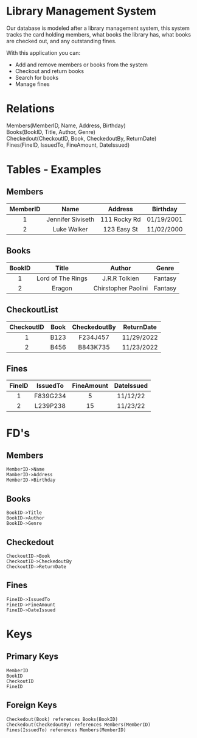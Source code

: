 # **Library Management System**
Our database is modeled after a library management system, this system tracks the card holding members,  what books the library has, what books are checked out, and any outstanding fines.

With this application you can:  
- Add and remove members or books from the system
- Checkout and return books
- Search for books
- Manage fines
        

# Relations
Members(MemberID, Name, Address, Birthday)  
Books(BookID, Title, Author, Genre)  
Checkedout(CheckoutID, Book, CheckedoutBy, ReturnDate)  
Fines(FineID, IssuedTo, FineAmount, DateIssued)

# Tables - Examples
## Members
| MemberID |       Name        |   Address    |  Birthday  |
| :------: | :---------------: | :----------: | :--------: |
|    1     | Jennifer Siviseth | 111 Rocky Rd | 01/19/2001 |
|    2     |    Luke Walker    | 123 Easy St  | 11/02/2000 |

## Books
| BookID |       Title       |       Author        |  Genre  |
| :----: | :---------------: | :-----------------: | :-----: |
|   1    | Lord of The Rings |    J.R.R Tolkien    | Fantasy |
|   2    |      Eragon       | Chirstopher Paolini | Fantasy |


## CheckoutList
| CheckoutID | Book  | CheckedoutBy | ReturnDate |
| :--------: | :---: | :----------: | :--------: |
|     1      | B123  |   F234J457   | 11/29/2022 |
|     2      | B456  |   B843K735   | 11/23/2022 |

## Fines
| FineID | IssuedTo | FineAmount | DateIssued |
| :----: | :------: | :--------: | :--------: |
|   1    | F839G234 |     5      |  11/12/22  |
|   2    | L239P238 |     15     |  11/23/22  |

# FD's
## Members 
    MemberID->Name  
    MamberID->Address  
    MemberID->Birthday  
## Books
    BookID->Title  
    BookID->Author  
    BookID->Genre 
## Checkedout  
    CheckoutID->Book
    CheckoutID->CheckedoutBy
    CheckoutID->ReturnDate
## Fines
    FineID->IssuedTo
    FineID->FineAmount
    FineID->DateIssued

# Keys
## Primary Keys  
    MemberID  
    BookID  
    CheckoutID  
    FineID

## Foreign Keys  
    Checkedout(Book) references Books(BookID)
    Checkedout(CheckedoutBy) references Members(MemberID)
    Fines(IssuedTo) references Members(MemberID)
